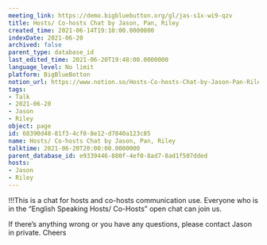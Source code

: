 ```yaml
---
meeting_link: https://demo.bigbluebutton.org/gl/jas-s1x-wi9-qzv
title: Hosts/ Co-hosts Chat by Jason, Pan, Riley
created_time: 2021-06-14T19:10:00.0000000
indexDate: 2021-06-20
archived: false
parent_type: database_id
last_edited_time: 2021-06-20T19:48:00.0000000
language_level: No limit
platform: BigBlueBotton
notion_url: https://www.notion.so/Hosts-Co-hosts-Chat-by-Jason-Pan-Riley-68390d4881f34cf08e12d7840a123c85
tags:
- Talk
- 2021-06-20
- Jason
- Riley
object: page
id: 68390d48-81f3-4cf0-8e12-d7840a123c85
name: Hosts/ Co-hosts Chat by Jason, Pan, Riley
talktime: 2021-06-20T20:00:00.0000000
parent_database_id: e9339446-880f-4ef0-8ad7-8ad1f507dded
hosts:
- Jason
- Riley
---
```


!!!This is a chat for hosts and co-hosts communication use. Everyone who is in the “English Speaking Hosts/ Co-Hosts” open chat can join us.

If there’s anything wrong or you have any questions, please contact Jason in private. Cheers

